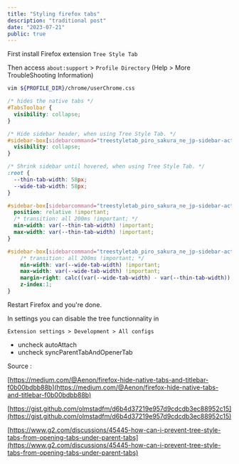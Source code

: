 ```yaml
---
title: "Styling firefox tabs"
description: "traditional post"
date: "2023-07-21"
public: true
---
```


First install Firefox extension ``Tree Style Tab``

Then access ``about:support`` > ``Profile Directory`` (Help > More TroubleShooting Information)


```bash
vim ${PROFILE_DIR}/chrome/userChrome.css
```

```css
/* hides the native tabs */
#TabsToolbar {
  visibility: collapse;
}

/* Hide sidebar header, when using Tree Style Tab. */
#sidebar-box[sidebarcommand="treestyletab_piro_sakura_ne_jp-sidebar-action"] #sidebar-header {
  visibility: collapse;
}

/* Shrink sidebar until hovered, when using Tree Style Tab. */
:root {
  --thin-tab-width: 58px;
  --wide-tab-width: 58px;
}

#sidebar-box[sidebarcommand="treestyletab_piro_sakura_ne_jp-sidebar-action"] {
  position: relative !important;
  /* transition: all 200ms !important; */
  min-width: var(--thin-tab-width) !important;
  max-width: var(--thin-tab-width) !important;
}

#sidebar-box[sidebarcommand="treestyletab_piro_sakura_ne_jp-sidebar-action"]:hover {
    /* transition: all 200ms !important; */
    min-width: var(--wide-tab-width) !important;
    max-width: var(--wide-tab-width) !important;
    margin-right: calc((var(--wide-tab-width) - var(--thin-tab-width)) * -1) !important;
    z-index:1;
}
```

Restart Firefox and you're done.

In settings you can disable the tree functionnality in

``Extension settings > Development > All configs``
- uncheck autoAttach
- uncheck syncParentTabAndOpenerTab

Source : 

[https://medium.com/@Aenon/firefox-hide-native-tabs-and-titlebar-f0b00bdbb88b](https://medium.com/@Aenon/firefox-hide-native-tabs-and-titlebar-f0b00bdbb88b)

[https://gist.github.com/olmstadfm/d6b4d37219e957d9cdcdb3ec88952c15](https://gist.github.com/olmstadfm/d6b4d37219e957d9cdcdb3ec88952c15)

[https://www.g2.com/discussions/45445-how-can-i-prevent-tree-style-tabs-from-opening-tabs-under-parent-tabs](https://www.g2.com/discussions/45445-how-can-i-prevent-tree-style-tabs-from-opening-tabs-under-parent-tabs)


